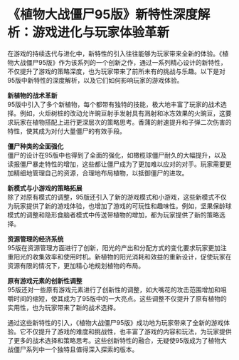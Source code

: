 # 《植物大战僵尸95版》新特性深度解析：游戏进化与玩家体验革新

在游戏的持续迭代与进化中，新特性的引入往往能够为玩家带来全新的体验。《植物大战僵尸95版》作为该系列的一个创新之作，通过一系列精心设计的新特性，不仅提升了游戏的策略深度，也为玩家带来了前所未有的挑战与乐趣。以下是对95版中新特性的深度解析，以及它们如何影响玩家的游戏体验。

**新植物的战术革新**  
95版中引入了多个新植物，每个都带有独特的技能，极大地丰富了玩家的战术选择。例如，火炬树桩的改动允许豌豆射手发射具有溅射和冰冻效果的火豌豆，这要求玩家在植物搭配上进行更深层次的策略思考。香蒲的射速提升和子弹二次伤害的特性，使其成为对付大量僵尸的有效手段。

**僵尸种类的全面强化**  
僵尸的设计在95版中也得到了全面的强化，如橄榄球僵尸耐久的大幅提升，以及读报僵尸暴走特性的增加，这些都让僵尸成为了更加难以应对的对手。玩家需要更加精细地管理自己的资源，合理地布局植物，以抵御僵尸的进攻。

**新模式与小游戏的策略拓展**  
除了对原有模式的调整，95版还引入了新的游戏模式和小游戏，这些新模式不仅为玩家提供了新的游戏体验，也增加了游戏的可玩性和趣味性。例如，坚果保龄球模式的调整和隐形食脑者模式中传送带植物的增加，都为玩家提供了新的策略选择。

**资源管理的经济系统**  
95版在资源管理方面进行了创新，阳光的产出和分配方式的变化要求玩家更加注重阳光的收集效率和使用时机。新植物的阳光消耗和效益的重新设计，促使玩家在资源有限的情况下，更加精心地规划植物的布局。

**原有游戏元素的创新性调整**  
95版还对一些原有游戏元素进行了创新性的调整，如大嘴花的攻击范围增加和咀嚼时间的缩短，使其成为了95版中的一大亮点。这些调整不仅提升了原有植物的实用性，也为玩家带来了新的战术选择。

通过这些新特性的引入，《植物大战僵尸95版》成功地为玩家带来了全新的游戏体验。它不仅提升了游戏的难度和挑战性，也丰富了游戏的内容和玩法，为玩家提供了更多的战术选择和策略思考。这些创新特性的融合，无疑使95版成为了植物大战僵尸系列中一个独特且值得深入探索的版本。